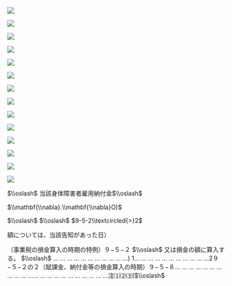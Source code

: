 ![](https://www.nta.go.jp/tmp/516191aa-9020-4339-8d5c-f5af136a720b/images/c785739b4603e838f937f5d29d80c0af36f51aed78d886422aff4b84a99ab6f2.jpg)

![](https://www.nta.go.jp/tmp/516191aa-9020-4339-8d5c-f5af136a720b/images/6be2bde599a1f896cbcc8b030ab63b3e3965a8f6b447f6a43fb66ef99047b085.jpg)

![](https://www.nta.go.jp/tmp/516191aa-9020-4339-8d5c-f5af136a720b/images/5b2000d16896043fc47c80675606693af9ab4c41f4f45da6ea9ab42016dd32a1.jpg)

![](https://www.nta.go.jp/tmp/516191aa-9020-4339-8d5c-f5af136a720b/images/7f96a521fbe7ed6f7e1274dfb4a8abc948d4cb19e560145c27b8bf94f0e0c48c.jpg)

![](https://www.nta.go.jp/tmp/516191aa-9020-4339-8d5c-f5af136a720b/images/0fbc82c301fae06050c818295715d108387069267d9e97a8e5f8c957d2584c0f.jpg)

![](https://www.nta.go.jp/tmp/516191aa-9020-4339-8d5c-f5af136a720b/images/b8ef39cbfa98ef318e8422eead2ae97a0bdd9e3a5689e3cdc36aebdf59467d41.jpg)

![](https://www.nta.go.jp/tmp/516191aa-9020-4339-8d5c-f5af136a720b/images/e16c8cd9407ffab2206bd93c5c7f9b9b5f923077658ca40527482aab5b3b51dd.jpg)

![](https://www.nta.go.jp/tmp/516191aa-9020-4339-8d5c-f5af136a720b/images/533bfbb7d62f25cb1c70dc57c3ce074e85c32e5be31d741408c1d477a77cf4eb.jpg)

![](https://www.nta.go.jp/tmp/516191aa-9020-4339-8d5c-f5af136a720b/images/5f7b3be0a1d0b40488c797d564abc6efe19c04c0a69ad5d280decefd29a39d21.jpg)

![](https://www.nta.go.jp/tmp/516191aa-9020-4339-8d5c-f5af136a720b/images/03fa6bcdfb22c2d7ad584c16abd853044efcc6827ee38c15644f47ce120a5525.jpg)

![](https://www.nta.go.jp/tmp/516191aa-9020-4339-8d5c-f5af136a720b/images/0193300623870e76c0bfcc196f4c9099924f569ee5982ae138ffb33b995716c2.jpg)

![](https://www.nta.go.jp/tmp/516191aa-9020-4339-8d5c-f5af136a720b/images/b58ce9da94f137d38266aaf4c4cd2fff10de0b6baa22023200764a2b8e1f1f83.jpg)

![](https://www.nta.go.jp/tmp/516191aa-9020-4339-8d5c-f5af136a720b/images/ba063b80fc7c8ccd4b2e3f45141553d0c24605785e28d7cb0d1a9ddde555a22b.jpg)

![](https://www.nta.go.jp/tmp/516191aa-9020-4339-8d5c-f5af136a720b/images/c2a38f54b2a8cab951a1eef365fee1a1222b33cd0c6db72c3eeb0ff7817d86a7.jpg)

$\\oslash$ 当該身体障害者雇用納付金$\\oslash$

$\\mathbf{\\nabla}.\\mathbf{\\nabla}O)$

$\\oslash$ $\\oslash$ $9-5-2\\textcircled{>}2$

額については、当該告知があった日）

（事業税の損金算入の時期の特例）９−５−２ $\\oslash$ 又は損金の額に算入する。 $\\oslash$ … … … … … … … … … … …) 1… … … … … … … … … … …2９−５−２の２（賦課金、納付金等の損金算入の時期）９−５−８… … … … … … … … … … …… … … … … … … … … … …注⑴⑵⑶($\\oslash$